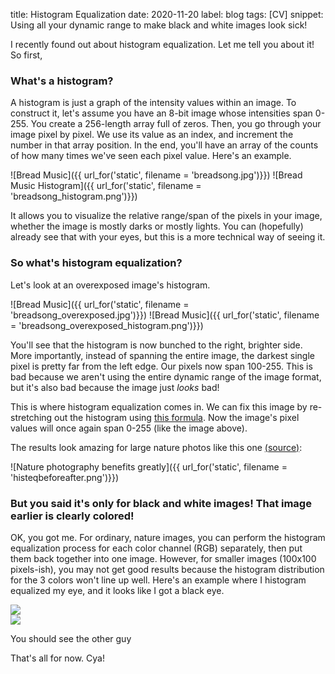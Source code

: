 title: Histogram Equalization
date: 2020-11-20
label: blog
tags: [CV]
snippet: Using all your dynamic range to make black and white images look sick!

I recently found out about histogram equalization. Let me tell you about it! So first, 

### What's a histogram?
A histogram is just a graph of the intensity values within an image. To construct it, let's assume you have an 8-bit image whose intensities span 0-255. You create a 256-length array full of zeros. Then, you go through your image pixel by pixel. We use its value as an index, and increment the number in that array position. In the end, you'll have an array of the counts of how many times we've seen each pixel value. Here's an example. 

![Bread Music]({{ url_for('static', filename = 'breadsong.jpg')}})
![Bread Music Histogram]({{ url_for('static', filename = 'breadsong_histogram.png')}})

It allows you to visualize the relative range/span of the pixels in your image, whether the image is mostly darks or mostly lights. You can (hopefully) already see that with your eyes, but this is a more technical way of seeing it. 

### So what's histogram equalization?
Let's look at an overexposed image's histogram. 

![Bread Music]({{ url_for('static', filename = 'breadsong_overexposed.jpg')}})
![Bread Music]({{ url_for('static', filename = 'breadsong_overexposed_histogram.png')}})

You'll see that the histogram is now bunched to the right, brighter side. More importantly, instead of spanning the entire image, the darkest single pixel is pretty far from the left edge. Our pixels now span 100-255. This is bad because we aren't using the entire dynamic range of the image format, but it's also bad because the image just *looks* bad! 

This is where histogram equalization comes in. We can fix this image by re-stretching out the histogram using [this formula](https://en.wikipedia.org/wiki/Histogram_equalization#Implementation). Now the image's pixel values will once again span 0-255 (like the image above). 

The results look amazing for large nature photos like this one [(source)](https://bl.ocks.org/biovisualize/c31c5eb3bf1c5a72bde9):

![Nature photography benefits greatly]({{ url_for('static', filename = 'histeqbeforeafter.png')}})


### But you said it's only for black and white images! That image earlier is clearly colored!

OK, you got me. For ordinary, nature images, you can perform the histogram equalization process for each color channel (RGB) separately, then put them back together into one image. However, for smaller images (100x100 pixels-ish), you may not get good results because the histogram distribution for the 3 colors won't line up well. Here's an example where I histogram equalized my eye, and it looks like I got a black eye. 


<img src="{{ url_for('static', filename = 'histogram_eye.png')}}" style="display:block"/>
<img src="{{ url_for('static', filename = 'histogram_blackeye.png')}}" style="display:block"/>



<p class="caption">You should see the other guy</p>

That's all for now. Cya!




